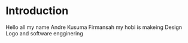 # Introduction
Hello all
my name Andre Kusuma Firmansah
my hobi is makeing Design Logo and software engginering
